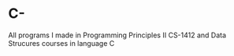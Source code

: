 # C-
All programs I made in Programming Principles II CS-1412 and Data Strucures courses in language C
